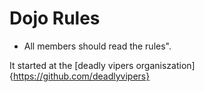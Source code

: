 Dojo Rules
==========
* All members should read the rules".

It started at the [deadly vipers organiszation]{https://github.com/deadlyvipers}


